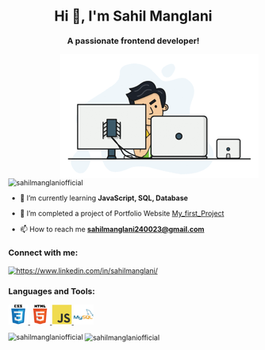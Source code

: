 <h1 align="center">Hi 👋, I'm Sahil Manglani</h1>
<h3 align="center">A passionate frontend developer!</h3>

<img align="right" alt="coding" width="400" src="https://raw.githubusercontent.com/tarunrajput/tarunrajput/main/profile.gif">

<p align="left"> <img src="https://komarev.com/ghpvc/?username=sahilmanglaniofficial&label=Profile%20views&color=0e75b6&style=flat" alt="sahilmanglaniofficial" /> </p>

- 🌱 I’m currently learning **JavaScript, SQL, Database**

- 👯 I’m completed a project of Portfolio Website [My_first_Project](https://github.com/sahilmanglaniofficial/My_first_project)

- 📫 How to reach me **sahilmanglani240023@gmail.com**

<h3 align="left">Connect with me:</h3>
<p align="left">
<a href="https://linkedin.com/in/https://www.linkedin.com/in/sahilmanglani/" target="blank"><img align="center" src="https://raw.githubusercontent.com/rahuldkjain/github-profile-readme-generator/master/src/images/icons/Social/linked-in-alt.svg" alt="https://www.linkedin.com/in/sahilmanglani/" height="30" width="40" /></a>
</p>

<h3 align="left">Languages and Tools:</h3>
<p align="left"> <a href="https://www.w3schools.com/css/" target="_blank" rel="noreferrer"> <img src="https://raw.githubusercontent.com/devicons/devicon/master/icons/css3/css3-original-wordmark.svg" alt="css3" width="40" height="40"/> </a> <a href="https://www.w3.org/html/" target="_blank" rel="noreferrer"> <img src="https://raw.githubusercontent.com/devicons/devicon/master/icons/html5/html5-original-wordmark.svg" alt="html5" width="40" height="40"/> </a> <a href="https://developer.mozilla.org/en-US/docs/Web/JavaScript" target="_blank" rel="noreferrer"> <img src="https://raw.githubusercontent.com/devicons/devicon/master/icons/javascript/javascript-original.svg" alt="javascript" width="40" height="40"/> </a> <a href="https://www.mysql.com/" target="_blank" rel="noreferrer"> <img src="https://raw.githubusercontent.com/devicons/devicon/master/icons/mysql/mysql-original-wordmark.svg" alt="mysql" width="40" height="40"/> </a> </p>

<p><img align="left" src="https://github-readme-stats.vercel.app/api/top-langs?username=sahilmanglaniofficial&show_icons=true&locale=en&layout=compact" alt="sahilmanglaniofficial" /></p>

<p>&nbsp;<img align="center" src="https://github-readme-stats.vercel.app/api?username=sahilmanglaniofficial&show_icons=true&locale=en" alt="sahilmanglaniofficial" /></p>
